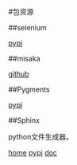 #包资源

##selenium

[pypi](https://pypi.python.org/pypi/selenium#downloads)

##misaka

[github](https://github.com/FSX/misaka)

##Pygments

[pypi](https://pypi.python.org/pypi/Pygments)

##Sphinx

python文件生成器。

[home](http://sphinx-doc.org/)
[pypi](https://pypi.python.org/pypi/Sphinx)
[doc](http://zh-sphinx-doc.readthedocs.org/en/latest/contents.html)


